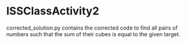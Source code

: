 # ISSClassActivity2

corrected_solution.py contains the corrected code to find all pairs of numbers such that the sum of their cubes is equal to the given target.
